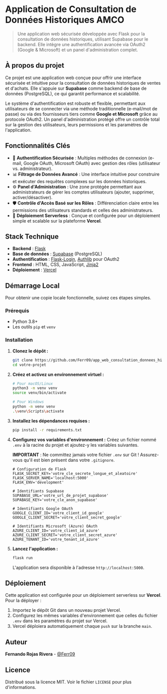 # Application de Consultation de Données Historiques AMCO

> Une application web sécurisée développée avec Flask pour la consultation de données historiques, utilisant Supabase pour le backend. Elle intègre une authentification avancée via OAuth2 (Google & Microsoft) et un panel d'administration complet.
> 
## À propos du projet

Ce projet est une application web conçue pour offrir une interface sécurisée et intuitive pour la consultation de données historiques de ventes et d'achats. Elle s'appuie sur **Supabase** comme backend de base de données (PostgreSQL), ce qui garantit performance et scalabilité.

Le système d'authentification est robuste et flexible, permettant aux utilisateurs de se connecter via une méthode traditionnelle (e-mail/mot de passe) ou via des fournisseurs tiers comme **Google et Microsoft** grâce au protocole OAuth2. Un panel d'administration protégé offre un contrôle total sur la gestion des utilisateurs, leurs permissions et les paramètres de l'application.

## Fonctionnalités Clés

*   🔐 **Authentification Sécurisée** : Multiples méthodes de connexion (e-mail, Google OAuth, Microsoft OAuth) avec gestion des rôles (utilisateur vs. administrateur).
*   📊 **Filtrage de Données Avancé** : Une interface intuitive pour construire et exécuter des requêtes complexes sur les données historiques.
*   ⚙️ **Panel d'Administration** : Une zone protégée permettant aux administrateurs de gérer les comptes utilisateurs (ajouter, supprimer, activer/désactiver).
*   🛡️ **Contrôle d'Accès Basé sur les Rôles** : Différenciation claire entre les permissions des utilisateurs standards et celles des administrateurs.
*   🚀 **Déploiement Serverless** : Conçue et configurée pour un déploiement simple et scalable sur la plateforme **Vercel**.

## Stack Technique

*   **Backend** : [Flask](https://flask.palletsprojects.com/)
*   **Base de données** : [Supabase](https://supabase.io/) (PostgreSQL)
*   **Authentification** : [Flask-Login](https://flask-login.readthedocs.io/), [Authlib](https://authlib.org/) pour OAuth2
*   **Frontend** : HTML, CSS, JavaScript, [Jinja2](https://jinja.palletsprojects.com/)
*   **Déploiement** : [Vercel](https://vercel.com/)

## Démarrage Local

Pour obtenir une copie locale fonctionnelle, suivez ces étapes simples.

### Prérequis

*   Python 3.8+
*   Les outils `pip` et `venv`

### Installation

1.  **Clonez le dépôt :**
    ```sh
    git clone https://github.com/Ferr09/app_web_consultation_donnees_historiques_amco.git
    cd votre-projet
    ```

2.  **Créez et activez un environnement virtuel :**
    ```sh
    # Pour macOS/Linux
    python3 -m venv venv
    source venv/bin/activate

    # Pour Windows
    python -m venv venv
    .\venv\Scripts\activate
    ```

3.  **Installez les dépendances requises :**
    ```sh
    pip install -r requirements.txt
    ```

4.  **Configurez vos variables d'environnement :**
    Créez un fichier nommé `.env` à la racine du projet et ajoutez-y les variables suivantes.
    
    **IMPORTANT** : Ne committez jamais votre fichier `.env` sur Git ! Assurez-vous qu'il est bien présent dans votre `.gitignore`.

    ```env
    # Configuration de Flask
    FLASK_SECRET_KEY='votre_cle_secrete_longue_et_aleatoire'
    FLASK_SERVER_NAME='localhost:5000'
    FLASK_ENV='development'

    # Identifiants Supabase
    SUPABASE_URL='votre_url_de_projet_supabase'
    SUPABASE_KEY='votre_cle_anon_supabase'

    # Identifiants Google OAuth
    GOOGLE_CLIENT_ID='votre_client_id_google'
    GOOGLE_CLIENT_SECRET='votre_client_secret_google'

    # Identifiants Microsoft (Azure) OAuth
    AZURE_CLIENT_ID='votre_client_id_azure'
    AZURE_CLIENT_SECRET='votre_client_secret_azure'
    AZURE_TENANT_ID='votre_tenant_id_azure'
    ```

5.  **Lancez l'application :**
    ```sh
    flask run
    ```
    L'application sera disponible à l'adresse `http://localhost:5000`.

## Déploiement

Cette application est configurée pour un déploiement serverless sur **Vercel**. Pour la déployer :
1.  Importez le dépôt Git dans un nouveau projet Vercel.
2.  Configurez les mêmes variables d'environnement que celles du fichier `.env` dans les paramètres du projet sur Vercel.
3.  Vercel déploiera automatiquement chaque `push` sur la branche `main`.

## Auteur

**Fernando Rojas Rivera** - [@Ferr09](https://github.com/Ferr09)

## Licence

Distribué sous la licence MIT. Voir le fichier `LICENSE` pour plus d'informations.
